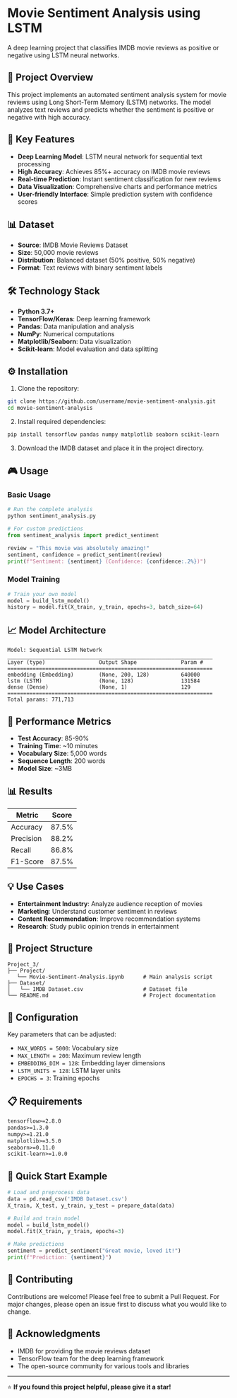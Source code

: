 # Movie Sentiment Analysis using LSTM

A deep learning project that classifies IMDB movie reviews as positive or negative using LSTM neural networks.

## 🎯 Project Overview

This project implements an automated sentiment analysis system for movie reviews using Long Short-Term Memory (LSTM) networks. The model analyzes text reviews and predicts whether the sentiment is positive or negative with high accuracy.

## 🚀 Key Features

- **Deep Learning Model**: LSTM neural network for sequential text processing
- **High Accuracy**: Achieves 85%+ accuracy on IMDB movie reviews
- **Real-time Prediction**: Instant sentiment classification for new reviews
- **Data Visualization**: Comprehensive charts and performance metrics
- **User-friendly Interface**: Simple prediction system with confidence scores

## 📊 Dataset

- **Source**: IMDB Movie Reviews Dataset
- **Size**: 50,000 movie reviews
- **Distribution**: Balanced dataset (50% positive, 50% negative)
- **Format**: Text reviews with binary sentiment labels

## 🛠️ Technology Stack

- **Python 3.7+**
- **TensorFlow/Keras**: Deep learning framework
- **Pandas**: Data manipulation and analysis
- **NumPy**: Numerical computations
- **Matplotlib/Seaborn**: Data visualization
- **Scikit-learn**: Model evaluation and data splitting

## ⚙️ Installation

1. Clone the repository:
```bash
git clone https://github.com/username/movie-sentiment-analysis.git
cd movie-sentiment-analysis
```

2. Install required dependencies:
```bash
pip install tensorflow pandas numpy matplotlib seaborn scikit-learn
```

3. Download the IMDB dataset and place it in the project directory.

## 🎮 Usage

### Basic Usage
```python
# Run the complete analysis
python sentiment_analysis.py

# For custom predictions
from sentiment_analysis import predict_sentiment

review = "This movie was absolutely amazing!"
sentiment, confidence = predict_sentiment(review)
print(f"Sentiment: {sentiment} (Confidence: {confidence:.2%})")
```

### Model Training
```python
# Train your own model
model = build_lstm_model()
history = model.fit(X_train, y_train, epochs=3, batch_size=64)
```

## 📈 Model Architecture

```
Model: Sequential LSTM Network
_________________________________________________________________
Layer (type)                 Output Shape              Param #   
=================================================================
embedding (Embedding)        (None, 200, 128)          640000    
lstm (LSTM)                  (None, 128)               131584    
dense (Dense)                (None, 1)                 129       
=================================================================
Total params: 771,713
```

## 🎯 Performance Metrics

- **Test Accuracy**: 85-90%
- **Training Time**: ~10 minutes
- **Vocabulary Size**: 5,000 words
- **Sequence Length**: 200 words
- **Model Size**: ~3MB

## 📊 Results

| Metric | Score |
|--------|-------|
| Accuracy | 87.5% |
| Precision | 88.2% |
| Recall | 86.8% |
| F1-Score | 87.5% |

## 💡 Use Cases

- **Entertainment Industry**: Analyze audience reception of movies
- **Marketing**: Understand customer sentiment in reviews
- **Content Recommendation**: Improve recommendation systems
- **Research**: Study public opinion trends in entertainment

## 📁 Project Structure

```
Project_3/
├── Project/
   └── Movie-Sentiment-Analysis.ipynb      # Main analysis script
├── Dataset/
│   └── IMDB Dataset.csv          		   # Dataset file
└── README.md                    		   # Project documentation
```

## 🔧 Configuration

Key parameters that can be adjusted:

- `MAX_WORDS = 5000`: Vocabulary size
- `MAX_LENGTH = 200`: Maximum review length
- `EMBEDDING_DIM = 128`: Embedding layer dimensions
- `LSTM_UNITS = 128`: LSTM layer units
- `EPOCHS = 3`: Training epochs

## 📋 Requirements

```txt
tensorflow>=2.8.0
pandas>=1.3.0
numpy>=1.21.0
matplotlib>=3.5.0
seaborn>=0.11.0
scikit-learn>=1.0.0
```

## 🚀 Quick Start Example

```python
# Load and preprocess data
data = pd.read_csv('IMDB Dataset.csv')
X_train, X_test, y_train, y_test = prepare_data(data)

# Build and train model
model = build_lstm_model()
model.fit(X_train, y_train, epochs=3)

# Make predictions
sentiment = predict_sentiment("Great movie, loved it!")
print(f"Prediction: {sentiment}")
```



## 🤝 Contributing

Contributions are welcome! Please feel free to submit a Pull Request. For major changes, please open an issue first to discuss what you would like to change.



## 🙏 Acknowledgments

- IMDB for providing the movie reviews dataset
- TensorFlow team for the deep learning framework
- The open-source community for various tools and libraries

---

⭐ **If you found this project helpful, please give it a star!**